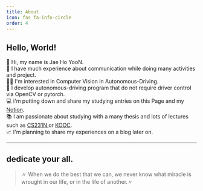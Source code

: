 ```yaml
---
title: About
icon: fas fa-info-circle
order: 4
---
```


## Hello, World!

👋 Hi, my name is Jae Ho YooN.<br>
    👥 I have much experience about communication while doing many activities and project.<br>
    👨‍💻 I'm interested in Computer Vision in Autonomous-Driving.<br>
    🤖 I develop autonomous-driving program that do not require driver control via OpenCV or pytorch.<br>
    💻 i'm putting down and share my studying entries on this Page and my <a class="highlight-link"
    href="https://www.notion.so/18490713817d403696812c57d0abe730" target="_blank" rel="noreferrer"> Notion</a>.<br>
    📚 I am passionate about studying with a many thesis and lots of lectures such as <a class="highlight-link" href="https://cs231n.github.io/" target="_blank"
    rel="noreferrer"> CS231N </a> or <a class="highlight-link" href="https://kooc.kaist.ac.kr/" target="_blank"
    rel="noreferrer"> KOOC</a>.<br>
    📈 I'm planning to share my experiences on a blog later on.

***

## dedicate your all.

> 〃 When we do the best that we can, we never know what miracle is wrought in our life, or in the life of another.〃